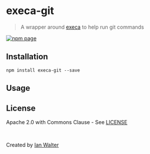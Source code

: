 # execa-git
> A wrapper around [execa][execaUrl] to help run git commands

[![npm page][npmImage]][npmUrl]

## Installation

```console
npm install execa-git --save
```

## Usage

## License

Apache 2.0 with Commons Clause - See [LICENSE][licenseUrl]

&nbsp;

Created by [Ian Walter](https://iankwalter.com)

[execaUrl]: https://github.com/sindresorhus/execa
[npmImage]: https://img.shields.io/npm/v/execa-git.svg
[npmUrl]: https://www.npmjs.com/package/execa-git
[licenseUrl]: https://github.com/ianwalter/execa-git/blob/master/LICENSE
